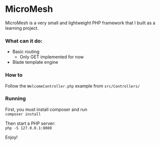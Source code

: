 # MicroMesh

MicroMesh is a very small and lightweight PHP framework that I built as a learning project.

### What can it do:
- Basic routing
  - Only GET implemented for now
- Blade template engine

### How to
Follow the `WelcomeController.php` example from `src/Controllers/` 

### Running

First, you must install composer and run  
```composer install```

Then start a PHP server:  
```php -S 127.0.0.1:8000```

Enjoy!
